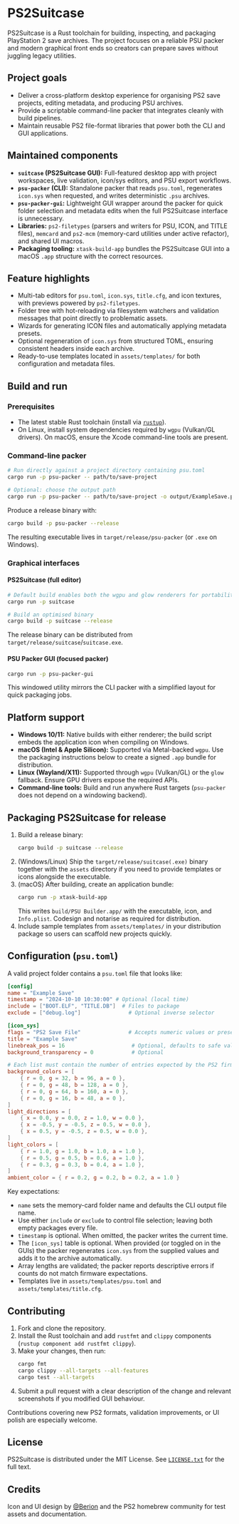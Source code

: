 # PS2Suitcase

PS2Suitcase is a Rust toolchain for building, inspecting, and packaging PlayStation 2 save archives. The project focuses on a reliable PSU packer and modern graphical front ends so creators can prepare saves without juggling legacy utilities.

## Project goals

- Deliver a cross-platform desktop experience for organising PS2 save projects, editing metadata, and producing PSU archives.
- Provide a scriptable command-line packer that integrates cleanly with build pipelines.
- Maintain reusable PS2 file-format libraries that power both the CLI and GUI applications.

## Maintained components

- **`suitcase` (PS2Suitcase GUI):** Full-featured desktop app with project workspaces, live validation, icon/sys editors, and PSU export workflows.
- **`psu-packer` (CLI):** Standalone packer that reads `psu.toml`, regenerates `icon.sys` when requested, and writes deterministic `.psu` archives.
- **`psu-packer-gui`:** Lightweight GUI wrapper around the packer for quick folder selection and metadata edits when the full PS2Suitcase interface is unnecessary.
- **Libraries:** `ps2-filetypes` (parsers and writers for PSU, ICON, and TITLE files), `memcard` and `ps2-mcm` (memory-card utilities under active refactor), and shared UI macros.
- **Packaging tooling:** `xtask-build-app` bundles the PS2Suitcase GUI into a macOS `.app` structure with the correct resources.

## Feature highlights

- Multi-tab editors for `psu.toml`, `icon.sys`, `title.cfg`, and icon textures, with previews powered by `ps2-filetypes`.
- Folder tree with hot-reloading via filesystem watchers and validation messages that point directly to problematic assets.
- Wizards for generating ICON files and automatically applying metadata presets.
- Optional regeneration of `icon.sys` from structured TOML, ensuring consistent headers inside each archive.
- Ready-to-use templates located in `assets/templates/` for both configuration and metadata files.

## Build and run

### Prerequisites

- The latest stable Rust toolchain (install via [`rustup`](https://rustup.rs/)).
- On Linux, install system dependencies required by `wgpu` (Vulkan/GL drivers). On macOS, ensure the Xcode command-line tools are present.

### Command-line packer

```bash
# Run directly against a project directory containing psu.toml
cargo run -p psu-packer -- path/to/save-project

# Optional: choose the output path
cargo run -p psu-packer -- path/to/save-project -o output/ExampleSave.psu
```

Produce a release binary with:

```bash
cargo build -p psu-packer --release
```

The resulting executable lives in `target/release/psu-packer` (or `.exe` on Windows).

### Graphical interfaces

#### PS2Suitcase (full editor)

```bash
# Default build enables both the wgpu and glow renderers for portability
cargo run -p suitcase

# Build an optimised binary
cargo build -p suitcase --release
```

The release binary can be distributed from `target/release/suitcase`/`suitcase.exe`.

#### PSU Packer GUI (focused packer)

```bash
cargo run -p psu-packer-gui
```

This windowed utility mirrors the CLI packer with a simplified layout for quick packaging jobs.

## Platform support

- **Windows 10/11:** Native builds with either renderer; the build script embeds the application icon when compiling on Windows.
- **macOS (Intel & Apple Silicon):** Supported via Metal-backed `wgpu`. Use the packaging instructions below to create a signed `.app` bundle for distribution.
- **Linux (Wayland/X11):** Supported through `wgpu` (Vulkan/GL) or the `glow` fallback. Ensure GPU drivers expose the required APIs.
- **Command-line tools:** Build and run anywhere Rust targets (`psu-packer` does not depend on a windowing backend).

## Packaging PS2Suitcase for release

1. Build a release binary:
   ```bash
   cargo build -p suitcase --release
   ```
2. (Windows/Linux) Ship the `target/release/suitcase(.exe)` binary together with the `assets` directory if you need to provide templates or icons alongside the executable.
3. (macOS) After building, create an application bundle:
   ```bash
   cargo run -p xtask-build-app
   ```
   This writes `build/PSU Builder.app/` with the executable, icon, and `Info.plist`. Codesign and notarise as required for distribution.
4. Include sample templates from `assets/templates/` in your distribution package so users can scaffold new projects quickly.

## Configuration (`psu.toml`)

A valid project folder contains a `psu.toml` file that looks like:

```toml
[config]
name = "Example Save"
timestamp = "2024-10-10 10:30:00" # Optional (local time)
include = ["BOOT.ELF", "TITLE.DB"]  # Files to package
exclude = ["debug.log"]               # Optional inverse selector

[icon_sys]
flags = "PS2 Save File"               # Accepts numeric values or preset names
title = "Example Save"
linebreak_pos = 16                     # Optional, defaults to safe value
background_transparency = 0            # Optional

# Each list must contain the number of entries expected by the PS2 firmware
background_colors = [
    { r = 0, g = 32, b = 96, a = 0 },
    { r = 0, g = 48, b = 128, a = 0 },
    { r = 0, g = 64, b = 160, a = 0 },
    { r = 0, g = 16, b = 48, a = 0 },
]
light_directions = [
    { x = 0.0, y = 0.0, z = 1.0, w = 0.0 },
    { x = -0.5, y = -0.5, z = 0.5, w = 0.0 },
    { x = 0.5, y = -0.5, z = 0.5, w = 0.0 },
]
light_colors = [
    { r = 1.0, g = 1.0, b = 1.0, a = 1.0 },
    { r = 0.5, g = 0.5, b = 0.6, a = 1.0 },
    { r = 0.3, g = 0.3, b = 0.4, a = 1.0 },
]
ambient_color = { r = 0.2, g = 0.2, b = 0.2, a = 1.0 }
```

Key expectations:

- `name` sets the memory-card folder name and defaults the CLI output file name.
- Use either `include` *or* `exclude` to control file selection; leaving both empty packages every file.
- `timestamp` is optional. When omitted, the packer writes the current time.
- The `[icon_sys]` table is optional. When provided (or toggled on in the GUIs) the packer regenerates `icon.sys` from the supplied values and adds it to the archive automatically.
- Array lengths are validated; the packer reports descriptive errors if counts do not match firmware expectations.
- Templates live in `assets/templates/psu.toml` and `assets/templates/title.cfg`.

## Contributing

1. Fork and clone the repository.
2. Install the Rust toolchain and add `rustfmt` and `clippy` components (`rustup component add rustfmt clippy`).
3. Make your changes, then run:
   ```bash
   cargo fmt
   cargo clippy --all-targets --all-features
   cargo test --all-targets
   ```
4. Submit a pull request with a clear description of the change and relevant screenshots if you modified GUI behaviour.

Contributions covering new PS2 formats, validation improvements, or UI polish are especially welcome.

## License

PS2Suitcase is distributed under the MIT License. See [`LICENSE.txt`](LICENSE.txt) for the full text.

## Credits

Icon and UI design by [@Berion](https://www.psx-place.com/members/berion.1431/) and the PS2 homebrew community for test assets and documentation.
